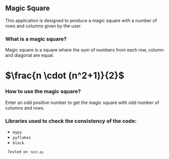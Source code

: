 ## Magic Square

This application is designed to produce a magic square with a number of rows and columns given by the user. 

### What is a magic square?

Magic square is a square where the sum of numbers from each row, column and diagonal are equal. 

# $\frac{n \cdot (n^2+1)}{2}$

### How to use the magic square?

Enter an odd positive number to get the magic square with odd number of columns and rows. 

### Libraries used to check the consistency of the code:
* `mypy`
* `pyflakes`
* `black`

<code> Tested on `test.py` </code>